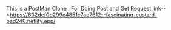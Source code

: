 This is a PostMan Clone .
For Doing Post and Get Request 
link-->https://632def0b299c4851c7ae7612--fascinating-custard-bad240.netlify.app/
